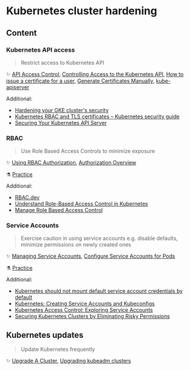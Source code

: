# Kubernetes cluster hardening

## Content

### Kubernetes API access

> Restrict access to Kubernetes API

✨ [API Access Control](https://kubernetes.io/docs/reference/access-authn-authz/), [Controlling Access to the Kubernetes API](https://kubernetes.io/docs/concepts/security/controlling-access/), [How to issue a certificate for a user](https://kubernetes.io/docs/reference/access-authn-authz/certificate-signing-requests/#normal-user), [Generate Certificates Manually](https://kubernetes.io/docs/tasks/administer-cluster/certificates/), [kube-apiserver](https://kubernetes.io/docs/reference/command-line-tools-reference/kube-apiserver/)

Additional:

* [Hardening your GKE cluster's security](https://cloud.google.com/anthos/clusters/docs/on-prem/latest/how-to/hardening-your-cluster)
* [Kubernetes RBAC and TLS certificates – Kubernetes security guide](https://sysdig.com/blog/kubernetes-security-rbac-tls/)
* [Securing Your Kubernetes API Server](https://tufin.medium.com/protecting-your-kubernetes-api-server-5eefeea4cf8a)

### RBAC

> Use Role Based Access Controls to minimize exposure

✨ [Using RBAC Authorization](https://kubernetes.io/docs/reference/access-authn-authz/rbac/), [Authorization Overview](https://kubernetes.io/docs/reference/access-authn-authz/authorization/)

⚗️ [Practice](practice/2.2-rbac.md)

Additional:

* [RBAC.dev](https://rbac.dev/)
* [Understand Role-Based Access Control in Kubernetes](https://www.youtube.com/watch?v=G3R24JSlGjY)
* [Manage Role Based Access Control](https://github.com/David-VTUK/CKA-StudyGuide/blob/master/RevisionTopics/01-Cluster%20Architcture%2C%20Installation%20and%20Configuration.md)

### Service Accounts

> Exercise caution in using service accounts e.g. disable defaults, minimize permissions on newly created ones

✨ [Managing Service Accounts](https://kubernetes.io/docs/reference/access-authn-authz/service-accounts-admin/), [Configure Service Accounts for Pods](https://kubernetes.io/docs/tasks/configure-pod-container/configure-service-account/)

⚗️ [Practice](practice/2.3-service-accounts.md)

Additional:

* [Kubernetes should not mount default service account credentials by default](https://github.com/kubernetes/kubernetes/issues/57601)
* [Kubernetes: Creating Service Accounts and Kubeconfigs](https://docs.armory.io/docs/armory-admin/manual-service-account/)
* [Kubernetes Access Control: Exploring Service Accounts](https://thenewstack.io/kubernetes-access-control-exploring-service-accounts/)
* [Securing Kubernetes Clusters by Eliminating Risky Permissions](https://www.cyberark.com/resources/threat-research-blog/securing-kubernetes-clusters-by-eliminating-risky-permissions)

## Kubernetes updates

> Update Kubernetes frequently

✨ [Upgrade A Cluster](https://kubernetes.io/docs/tasks/administer-cluster/cluster-upgrade/), [Upgrading kubeadm clusters](https://kubernetes.io/docs/tasks/administer-cluster/kubeadm/kubeadm-upgrade/)

